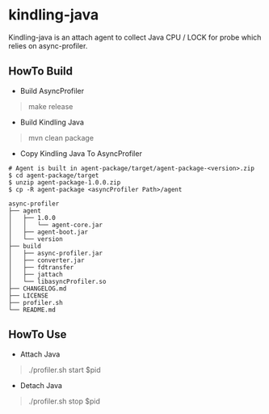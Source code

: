 # kindling-java
Kindling-java is an attach agent to collect Java CPU / LOCK for probe which relies on async-profiler.

## HowTo Build
* Build AsyncProfiler

> make release

* Build Kindling Java

> mvn clean package

* Copy Kindling Java To AsyncProfiler

```
# Agent is built in agent-package/target/agent-package-<version>.zip
$ cd agent-package/target
$ unzip agent-package-1.0.0.zip
$ cp -R agent-package <asyncProfiler Path>/agent

async-profiler
├── agent
│   ├── 1.0.0
│   │   └── agent-core.jar
│   ├── agent-boot.jar
│   └── version
├── build
│   ├── async-profiler.jar
│   ├── converter.jar
│   ├── fdtransfer
│   ├── jattach
│   └── libasyncProfiler.so
├── CHANGELOG.md
├── LICENSE
├── profiler.sh
└── README.md
```

## HowTo Use
* Attach Java

> ./profiler.sh start $pid

* Detach Java

> ./profiler.sh stop $pid